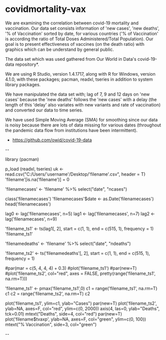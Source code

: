 # covidmortality-vax

We are examining the correlation between covid-19 mortality and vaccination. Our data set consists information of 'new cases', 'new deaths', '% of Vaccination' sorted by date, for various countries ('% of Vaccination' is according the ratio of Total Doses Administered/Total Population). Our goal is to present effectiveness of vaccines (on the death ratio) with graphics which can be understand by general public.

The data set which was used gathered from Our World in Data's covid-19-data repository*.

We are using R Studio, version 1.4.1717, along with R for Windows, version 4.1.0, with these packages; pacman, readxl, tseries in addition to system library packages.

We have manipulated the data set with; lag of 7, 9 and 12 days on 'new cases' because the 'new deaths' follows the 'new cases' with a delay (the length of this 'delay' also variates with new variants and rate of vaccination) and converted our data to time series.

We have used Simple Moving Average (SMA) for smoothing since our data is noisy because there are lots of data missing for various dates (throughout the pandemic data flow from institutions have been intermittent).

* https://github.com/owid/covid-19-data

--

library (pacman)

p_load (readxl, tseries)
uk <- read.csv("C:/Users/'username'/Desktop/'filename'.csv", header = T)
'filename'[is.na('filename')] = 0

'filenamecases' <- 'filename' %>%
  select("date", "ncases")

class('filenamecases')
'filenamecases'$date <- as.Date('filenamecases')
head('filenamecases')

lag0 <- lag('filenamecases', n=5)
lag1 <- lag('filenamecases', n=7)
lag2 <- lag('filenamecases', n=9)

'filename_ts1' <- ts(lag1[, 2], start = c(1, 1), end = c(515, 1), frequency = 1)
'filename_ts1'

'filenamedeaths' <- 'filename' %>%
  select("date", "ndeaths")

'filename_ts2' <- ts('filenamedeaths'[, 2], start = c(1, 1), end = c(515, 1), frequency = 1)      

#par(mar = c(5, 4, 4, 4) + 0.3)
#plot('filename_ts1')
#par(new=T)    
#plot('filename_ts2', col="red", axes = FALSE, pretty(range('filename_ts1', na.rm=T)))

'filename_ts1' <- pmax('filename_ts1',0)
c1 = range('filename_ts1', na.rm=T)
c1
c2 = range('filename_ts2', na.rm=T)
c2

plot('filename_ts1', ylim=c1, ylab="Cases")
par(new=T)
plot('filename_ts2', ylab=NA, axes=F, col="red", ylim=c(0, 2000))
axis(4, las=0, ylab="Deaths", tck=0.01)
mtext("Deaths", side=4, col="red")
par(new=T)
plot('filename$tvaxp', ylab=NA, axes=F, col="green", ylim=c(0, 100))
mtext("% Vaccination", side=3, col="green")

--
